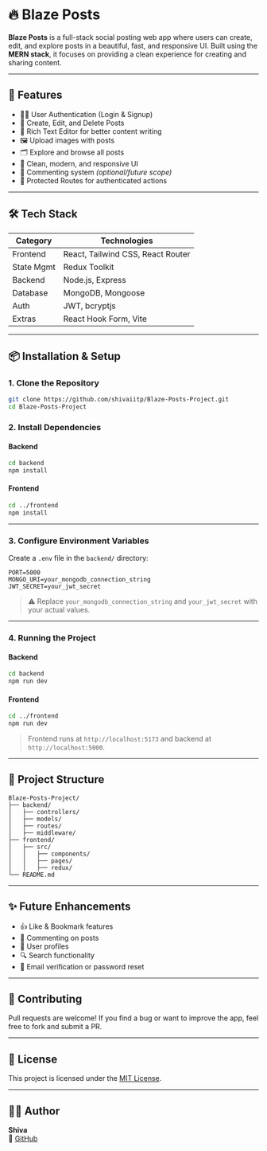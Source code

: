 # 🔥 Blaze Posts

**Blaze Posts** is a full-stack social posting web app where users can create, edit, and explore posts in a beautiful, fast, and responsive UI. Built using the **MERN stack**, it focuses on providing a clean experience for creating and sharing content.

---

## 🚀 Features

- 🧑‍💻 User Authentication (Login & Signup)
- 📝 Create, Edit, and Delete Posts
- 🧾 Rich Text Editor for better content writing
- 🖼️ Upload images with posts
- 🗂️ Explore and browse all posts
- 🎨 Clean, modern, and responsive UI
- 💬 Commenting system *(optional/future scope)*
- 🔐 Protected Routes for authenticated actions

---

## 🛠️ Tech Stack

| Category    | Technologies                             |
|-------------|-------------------------------------------|
| Frontend    | React, Tailwind CSS, React Router         |
| State Mgmt  | Redux Toolkit                             |
| Backend     | Node.js, Express                          |
| Database    | MongoDB, Mongoose                         |
| Auth        | JWT, bcryptjs                             |
| Extras      | React Hook Form, Vite                     |

---

## 📦 Installation & Setup

### 1. Clone the Repository

```bash
git clone https://github.com/shivaiitp/Blaze-Posts-Project.git
cd Blaze-Posts-Project
```

### 2. Install Dependencies

#### Backend

```bash
cd backend
npm install
```

#### Frontend

```bash
cd ../frontend
npm install
```

---

### 3. Configure Environment Variables

Create a `.env` file in the `backend/` directory:

```env
PORT=5000
MONGO_URI=your_mongodb_connection_string
JWT_SECRET=your_jwt_secret
```

> ⚠️ Replace `your_mongodb_connection_string` and `your_jwt_secret` with your actual values.

---

### 4. Running the Project

#### Backend

```bash
cd backend
npm run dev
```

#### Frontend

```bash
cd ../frontend
npm run dev
```

> Frontend runs at `http://localhost:5173` and backend at `http://localhost:5000`.

---

## 📁 Project Structure

```
Blaze-Posts-Project/
├── backend/
│   ├── controllers/
│   ├── models/
│   ├── routes/
│   ├── middleware/
├── frontend/
│   ├── src/
│   │   ├── components/
│   │   ├── pages/
│   │   ├── redux/
└── README.md
```

---

## ✨ Future Enhancements

- 👍 Like & Bookmark features
- 💬 Commenting on posts
- 👤 User profiles
- 🔍 Search functionality
- 📨 Email verification or password reset

---

## 🙌 Contributing

Pull requests are welcome! If you find a bug or want to improve the app, feel free to fork and submit a PR.

---

## 📄 License

This project is licensed under the [MIT License](LICENSE).

---

## 👨‍💻 Author

**Shiva**  
🔗 [GitHub](https://github.com/shivaiitp)
